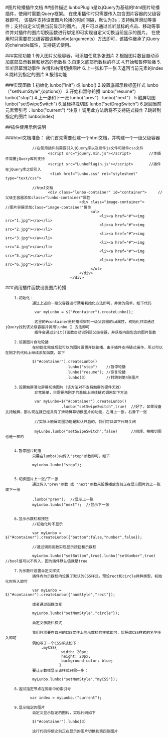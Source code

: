 #图片轮播插件文档
##插件描述
  lunboPlugin是以jQuery为基础的html图片轮播插件，使用时需要jQuery框架。
  在使用插件时只需要传入包含图片容器的父级容器即可。
  该插件支持设置图片轮播的时间间隔，默认为3s；支持触屏滑动等事件；支持自定义切换当前显示的图片。
  用户可以通过监听鼠标的点击、移动等事件并对插件的图片切换函数进行绑定即可实现自定义切换当前显示的图片。
  在使用时只需要在父级容器调用lunbo(arguments）方法即可，该插件继承了jQuery的chainable属性，支持链式使用。

###实现功能
  1.传入图片父级容器，可添加任意多张图片
  2.根据图片数目自动添加底部显示数目和状态的示数栏
  3.自定义底部示数栏的样式
  4.开始和暂停轮播
  5.监听屏幕滑动事件 左滑和右滑切换图片
  6.上一张和下一张
  7.返回当前元素的index
  8.跳转到指定的图片
  9.报错功能

###实现函数
  1.初始化  lunbo("init") 或 lunbo()
  2.设置底部示数标签样式  lunbo（"setNumStyle",{options}）
  3.开始和暂停轮播   lunbo("resume") lunbo("stop")
  4.上一张和下一张  lunbo("prev"） lunbo("next"）
  5.触屏切图   lunbo("setSwipeSwitch")
  6.鼠标拖拽切图   lunbo("setDragSwitch")
  6.返回当前元素索引号：lunbo("current")  *注意！调用此方法后将不支持链式操作
  7.跳转到指定的图片 lunbo(index)

##插件使用示例说明

###html文档准备：
            我们首先需要创建一个html文档，并构建一个一级父级容器

                //在使用插件前需要引入jQuery库以及插件js文件和插件css文件
                       <script src="jquery.min.js"></script>        //本插件需要jQuery库的支持
                       <script src="LunboPlugin.js"></script>       //插件在jQuery库之后引入
                        <link href="lunbo.css" rel="stylesheet" type="text/css">

                //html文档
                       <div class="lunbo-container" id="container">     //父级主容器添加class="lunbo-container"属性
                                     <div class="image-container">            //图片容器添加class="image-container"属性
                                          <ul>
                                              <li><a href="#"><img src="1.jpg"></a></li>
                                              <li><a href="#"><img src="2.jpg"></a></li>
                                              <li><a href="#"><img src="3.jpg"></a></li>
                                              <li><a href="#"><img src="4.jpg"></a></li>
                                              <li><a href="#"><img src="5.jpg"></a></li>
                                              <li><a href="#"><img src="6.jpg"></a></li>
                                          </ul>
                                     </div>
                                 </div>

###调用插件函数设置图片轮播

        1.初始化：
                通过上述的一级父容器进行调用初始化方法即可，非常的简单，如下代码

                 var myLunbo = $("#container").createLunbo();

                 这里的#container是轮播框架的一级父容器的id属性，初始化只需通过jQuery找到该父级容器并调用lunbo（）方法即可
                 插件会通过init()函数自动识别该父级容器，并获取内部包含的图片张数

        2.设置图片自动轮播
                在初始化完成后就可以为图片设置开始轮播，由于插件支持链式操作，所以可以在刚才的代码上继续添加函数，如下

                $("#container").createLunbo()
                               .lunbo("stop")    //暂停轮播
                               .lunbo("resume"); //恢复轮播
                               .lunbo(3)         //转跳到第4张图片

        3.设置触屏滑动屏幕切换图片（该方法对不支持触屏的硬件无效）
                 非常简单，只需要再刚才的基础上继续链式调用如下方法

                 var myLunbo=$("#container").createLunbo()
                             .lunbo("setSwipeSwitch",true)  //好了，如果设备支持触屏，那么现在就已经具有了滑动屏幕切换图片的功能，左滑上一张，右滑下一张

                 //实际上触屏切图功能是默认开启的，我们可以如下代码关闭

                 myLunbo.lunbo("setSwipeSwitch",false)      //同理，拖拽切图也是一样的


        4.暂停图片轮播
                只需在lunbo()内传入"stop"参数即可，如下

                myLunbo.lunbo("stop");


        5.切换图片上一张/下一张
                通过传入"prev"参数 或 "next"参数来设置播放当前正在显示图片的上一张或下一张

                .lunbo("prev");  //显示上一张
                myLunbo.lunbo("next");  //显示下一张


        6.显示示数栏和按钮
                //初始化时不显示

                var myLunbo =   $("#container").createLunbo({"button":false,"number",false});

                //通过调用函数实现显示按钮和示数栏

                myLunbo.lunbo("setButton",true).lunbo("setNumber",true) //bool值可以不传入，因为插件默认值就是true

        7.为示数栏设置自定义样式
                插件内为示数栏内设置了默认的CSS样式，预设rect和circle两种类型，初始化时传入即可

                var myLunbo =   $("#container").createLunbo({"numStyle","rect"});

                或者通过函数改变

                myLunbo.lunbo("setNumStyle","circle"});

                自定义示数栏样式

                我们只需要在自己的CSS文件上写示数栏的样式即可，后把改CSS样式的名字传入即可
                例如写了一个CSS样式如下：
                    .myCSS{
                             width: 20px;
                             height: 20px;
                             background-color: blue;
                            }
                要让示数栏显示该样式只需一步：

                myLunbo.lunbo("setNumStyle","myCSS"});

        8.返回指定节点在同辈中的索引号

               var index = myLunbo.("current");

        9.显示指定的图片
                自定义显示指定的图片，实现代码如下

                $("#container").lunbo(3)

                这行代码将使之前正在显示的图片切换到第四张图片

